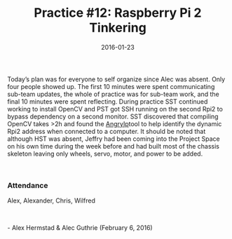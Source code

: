 ﻿---
date: "2016-01-23"
layout: post
categories: jekyll update
title: "Practice #12: Raspberry Pi 2 Tinkering"
---

Today’s plan was for everyone to self organize since Alec was absent. Only four
people showed up. The first 10 minutes were spent communicating sub-team
updates, the whole of practice was for sub-team work, and the final 10 minutes
were spent reflecting. During practice SST continued working to install OpenCV
and PST got SSH running on the second Rpi2 to bypass dependency on a second
monitor. SST discovered that compiling OpenCV takes \>2h and found the
[AngryIp](<http://angryip.org/>)tool to help identify the dynamic Rpi2 address
when connected to a computer. It should be noted that although HST was absent,
Jeffry had been coming into the Project Space on his own time during the week
before and had built most of the chassis skeleton leaving only wheels, servo,
motor, and power to be added.

 

### Attendance

Alex, Alexander, Chris, Wilfred

 

\- Alex Hermstad & Alec Guthrie (February 6, 2016)
